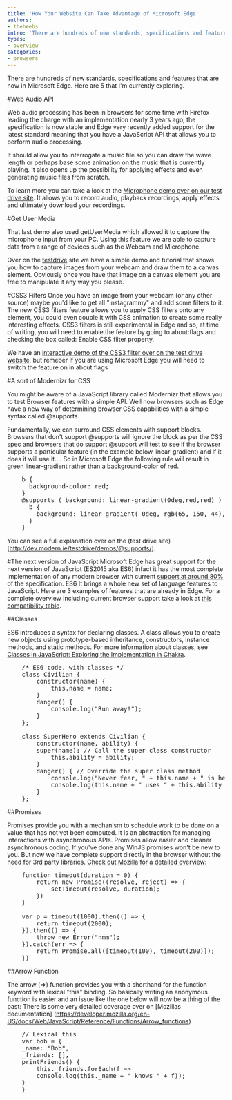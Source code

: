 ```yaml
---
title: 'How Your Website Can Take Advantage of Microsoft Edge'
authors:
- thebeebs
intro: 'There are hundreds of new standards, specifications and features that are now in Microsoft Edge. Here are 5 that I'm currently exploring.'
types:
- overview
categories:
- browsers
---
```


There are hundreds of new standards, specifications and features that are now in Microsoft Edge. Here are 5 that I'm currently exploring.

#Web Audio API

Web audio processing has been in browsers for some time with Firefox leading the charge with an implementation nearly 3 years ago, the specification is now stable and Edge very recently added support for the latest standard meaning that you have a JavaScript API that allows you to perform audio processing. 

It should allow you to interrogate a music file so you can draw the wave length or perhaps base some animation on the music that is currently playing. It also opens up the possibility for applying effects and even generating music files from scratch.

To learn more you can take a look at the [Microphone demo over on our test drive site](http://dev.modern.ie/testdrive/demos/microphone/). It allows you to record audio, playback recordings, apply effects and ultimately download your recordings. 

#Get User Media

That last demo also used getUserMedia which allowed it to capture the microphone input from your PC. Using this feature we are able to capture data from a range of devices such as the Webcam and Microphone. 

Over on the [testdrive](http://dev.modern.ie/testdrive/demos/photocapture/) site we have a simple demo and tutorial that shows you how to capture images from your webcam and draw them to a canvas element. Obviously once you have that image on a canvas element you are free to manipulate it any way you please.


#CSS3 Filters
Once you have an image from your webcam (or any other source) maybe you'd like to get all "instagrammy" and add some filters to it. The new CSS3 filters feature allows you to apply CSS filters onto any element, you could even couple it with CSS animation to create some really interesting effects. CSS3 filters is still experimental in Edge and so, at time of writing, you will need to enable the feature by going to about:flags and checking the box called:  Enable CSS filter property.

We have an [interactive demo of the CSS3 filter over on the test drive website](http://dev.modern.ie/testdrive/demos/css3filters ), but remeber if you are using Microsoft Edge you will need to switch the feature on in about:flags 


#A sort of Modernizr for CSS

You might be aware of a JavaScript library called Modernizr that allows you to test Browser features with a simple API. Well now browsers such as Edge have a new way of determining browser CSS capabilities with a simple syntax called @supports.

Fundamentally, we can surround CSS elements with support blocks. Browsers that don't support @supports will ignore the block as per the CSS spec and browsers that do support @support will test to see if the browser supports a particular feature (in the example below linear-gradient) and if it does it will use it…. So in Microsoft Edge the following rule will result in green linear-gradient rather than a background-color of red.
<pre>
    b {
      background-color: red;
    }
    @supports ( background: linear-gradient(0deg,red,red) ) {
      b {
        background: linear-gradient( 0deg, rgb(65, 150, 44), rgb(26, 219, 73) );
      }
    }
</pre>
You can see a full explanation over on the (test drive site)[http://dev.modern.ie/testdrive/demos/@supports/]. 


#The next version of JavaScript
Microsoft Edge has great support for the next version of JavaScript (ES2015 aka ES6) infact it has the most complete implementation of any modern browser with current [support at around 80%](https://kangax.github.io/compat-table/es6/) of the specification. ES6 It brings a whole new set of language features to JavaScript. Here are 3 examples of features that are already in Edge. For a complete overview including current browser support take a look at [this compatibility table](https://kangax.github.io/compat-table/es6/). 

##Classes

ES6 introduces a syntax for declaring classes. A class allows you to create new objects using prototype-based inheritance, constructors, instance methods, and static methods. For more information about classes, see [Classes in JavaScript: Exploring the Implementation in Chakra](http://blogs.msdn.com/b/ie/archive/2014/12/15/classes-in-javascript-exploring-the-implementation-in-chakra.aspx).
<pre>
    /* ES6 code, with classes */
    class Civilian {
        constructor(name) {
            this.name = name;
        }
        danger() {
            console.log("Run away!");
        }
    };
    
    class SuperHero extends Civilian {
        constructor(name, ability) {
        super(name); // Call the super class constructor
            this.ability = ability;
        }
        danger() { // Override the super class method
            console.log("Never fear, " + this.name + " is here!");
            console.log(this.name + " uses " + this.ability + ". It's super effective.");
        }
    };
</pre>
##Promises

Promises provide you with a mechanism to schedule work to be done on a value that has not yet been computed. It is an abstraction for managing interactions with asynchronous APIs. Promises allow easier and cleaner asynchronous coding. If you've done any WinJS promises won't be new to you. But now we have complete support directly in the browser without the need for 3rd party libraries. [Check out Mozilla for a detailed overview](https://developer.mozilla.org/en-US/docs/Web/JavaScript/Reference/Global_Objects/Promise): 
<pre>
    function timeout(duration = 0) {
        return new Promise((resolve, reject) => {
            setTimeout(resolve, duration);
        })
    }
    
    var p = timeout(1000).then(() => {
        return timeout(2000);
    }).then(() => {
        throw new Error("hmm");
    }).catch(err => {
        return Promise.all([timeout(100), timeout(200)]);
    })
</pre>
##Arrow Function

The arrow (=>) function provides you with a shorthand for the function keyword with lexical "this" binding. So basically writing an anonymous function is easier and an issue like the one below will now be a thing of the past: There is some very detailed coverage over on [Mozillas documentation] (https://developer.mozilla.org/en-US/docs/Web/JavaScript/Reference/Functions/Arrow_functions)
<pre>
    // Lexical this
    var bob = {
    _name: "Bob",
    _friends: [],
    printFriends() {
        this._friends.forEach(f =>
        console.log(this._name + " knows " + f));
    }
    }
</pre>